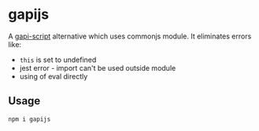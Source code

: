 # gapijs
A [gapi-script](https://github.com/partnerhero/gapi-script) alternative which uses commonjs module. It eliminates errors like:
- `this` is set to undefined
- jest error - import can't be used outside module
- using of eval directly

## Usage
```
npm i gapijs
```